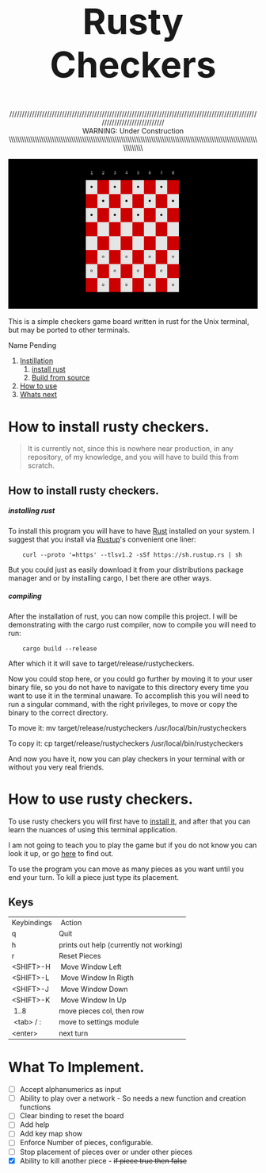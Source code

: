 <!-- https://codinhood.com/nano/git/center-images-text-github-readme-->
<h1 align="center" style="font-size:72px">Rusty Checkers</h1>

<p align="center">
////////////////////////////////////////////////////////////////////////////////////////////////////////////////////////////<br>
WARNING: Under Construction<br>
\\\\\\\\\\\\\\\\\\\\\\\\\\\\\\\\\\\\\\\\\\\\\\\\\\\\\\\\\\\\\\\\\\\\\\\\\\\\\\\\\\\\\\\\\\\\\\\\\\\\\\\\\\\\\\\\\\\\\\\\\\\\
</p>



<!--https://stackoverflow.com/questions/12090472/how-do-i-center-an-image-in-the-readme-md-file-on-github-->
<p align="center">
        <img src="./topreadmepicture.png" alt="image">
</p>


This is a simple checkers game board written in rust for the Unix terminal, but
may be ported to other terminals.

Name Pending

1. [Instillation](#install)
    1. [install rust](#install)
    1. [Build from source](#building)
2. [How to use](#use)
3. [Whats next](#future)


# How to install rusty checkers.<a name="install"></a>

> It is currently not, since this is nowhere near production, in any
> repository, of my knowledge, and you will have to build this from scratch.


## How to install rusty checkers.<a name="install"></a>

<h5>installing rust</h5><a name="getrust"></a>

To install this program you will have to have [Rust](https://www.rust-lang.org/) 
installed on your system.
I suggest that you install via [Rustup](https://rustup.rs/)'s convenient one
liner:

        curl --proto '=https' --tlsv1.2 -sSf https://sh.rustup.rs | sh

But you could just as easily download it from your distributions package manager
and or by installing cargo, I bet there are other ways.


<h5>compiling</h5><a name="building"></a>

After the installation of rust, you can now compile this project.
I will be demonstrating with the cargo rust compiler, now to compile you will
need to run:

        cargo build --release

After which it it will save to target/release/rustycheckers.

Now you could stop here, or you could go further by moving it to your user binary
file, so you do not have to navigate to this directory every time you want to
use it in the terminal unaware. To accomplish this you will need to run a
singular command, with the right privileges, to move or copy the binary to the
correct directory.

To move it:
        mv target/release/rustycheckers /usr/local/bin/rustycheckers

To copy it:
        cp target/release/rustycheckers /usr/local/bin/rustycheckers

And now you have it, now you can play checkers in your terminal with or without
you very real friends.


# How to use rusty checkers.<a name="use"></a>

To use rusty checkers you will first have to [install it](#install), and after
that you can learn the nuances of using this terminal application.

I am not going to teach you to play the game but if you do not know you can look
it up, or go [here](https://duckduckgo.com/) to find out.

To use the program you can move as many pieces as you want until you end your
turn. To kill a piece just type its placement.

## Keys<a name="keybinds"></a>

<p align="center">
<table>
<tbody>
        <tr>
                <td>Keybindings<br></td>
                <td>&nbsp;Action</td>
        </tr><tr>
                <td>q</td>
                <td>Quit <br></td>
        </tr><tr>
                <td>h <br></td>
                <td>prints out help (currently not working) <br></td>
        </tr><tr>
                <td>r<br></td>
                <td>Reset Pieces <br></td>
        </tr><tr>
                <td>&lt;SHIFT&gt;-H<br></td>
                <td>&nbsp;Move Window Left<br></td>
        </tr><tr>
                <td>&lt;SHIFT&gt;-L<br></td>
                <td>&nbsp;Move Window In Rigth<br></td>
        </tr><tr>
                <td>&lt;SHIFT&gt;-J<br></td>
                <td>&nbsp;Move Window Down<br></td>
        </tr><tr>
                <td>&lt;SHIFT&gt;-K<br></td>
                <td>&nbsp;Move Window In Up<br></td>
        </tr><tr>
                <td>&nbsp;1..8</td>
                <td>move pieces col, then row <br></td>
        </tr><tr>
                <td>&nbsp;&lt;tab&gt; / :<br></td>
                <td>move to settings module<br></td>
        </tr><tr>
                <td>&lt;enter&gt;</td>
                <td>next turn <br></td>
        </tr>
</tbody>
</table>
</p>


# What To Implement.<a name="future">

- [ ] Accept alphanumerics as input
- [ ] Ability to play over a network
        - So needs a new function and creation functions
- [ ] Clear binding to reset the board
- [ ] Add help
- [ ] Add key map show
- [ ] Enforce Number of pieces, configurable.
- [ ] Stop placement of pieces over or under other pieces 
- [X] Ability to kill another piece - ~~if piece true then false~~

